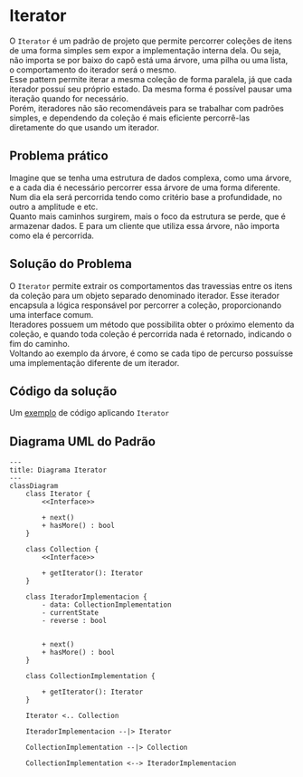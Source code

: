# Iterator

O `Iterator` é um padrão de projeto que permite percorrer coleções de itens de uma forma simples sem expor a implementação interna dela. Ou seja, não importa se por baixo do capô está uma árvore, uma pilha ou uma lista, o comportamento do iterador será o mesmo.  
Esse pattern permite iterar a mesma coleção de forma paralela, já que cada iterador possuí seu próprio estado. Da mesma forma é possível pausar uma iteração quando for necessário.  
Porém, iteradores não são recomendáveis para se trabalhar com padrões simples, e dependendo da coleção é mais eficiente percorrê-las diretamente do que usando um iterador.

## Problema prático

Imagine que se tenha uma estrutura de dados complexa, como uma árvore, e a cada dia é necessário percorrer essa árvore de uma forma diferente. Num dia ela será percorrida tendo como critério base a profundidade, no outro a amplitude e etc.  
Quanto mais caminhos surgirem, mais o foco da estrutura se perde, que é armazenar dados. E para um cliente que utiliza essa árvore, não importa como ela é percorrida. 

## Solução do Problema

O `Iterator` permite extrair os comportamentos das travessias entre os itens da coleção para um objeto separado denominado iterador.
Esse iterador encapsula a lógica responsável por percorrer a coleção, proporcionando uma interface comum.  
Iteradores possuem um método que possibilita obter o próximo elemento da coleção, e quando toda coleção é percorrida nada é retornado, indicando o fim do caminho.  
Voltando ao exemplo da árvore, é como se cada tipo de percurso possuísse uma implementação diferente de um iterador.

## Código da solução

Um [exemplo](iterator.ts) de código aplicando `Iterator`

## Diagrama UML do Padrão

```mermaid
---
title: Diagrama Iterator
---
classDiagram
    class Iterator {
        <<Interface>>

        + next()
        + hasMore() : bool
    }

    class Collection {
        <<Interface>>

        + getIterator(): Iterator
    } 

    class IteradorImplementacion {
        - data: CollectionImplementation
        - currentState
        - reverse : bool

        
        + next()
        + hasMore() : bool
    }

    class CollectionImplementation {

        + getIterator(): Iterator
    } 

    Iterator <.. Collection 

    IteradorImplementacion --|> Iterator

    CollectionImplementation --|> Collection

    CollectionImplementation <--> IteradorImplementacion

    
```